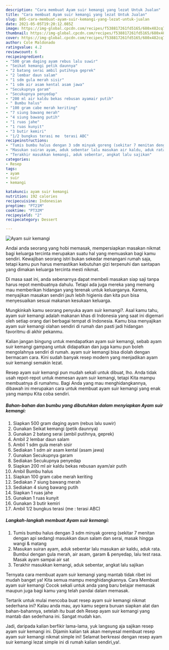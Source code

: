 ```yaml
---
description: "Cara membuat Ayam suir kemangi yang lezat Untuk Jualan"
title: "Cara membuat Ayam suir kemangi yang lezat Untuk Jualan"
slug: 805-cara-membuat-ayam-suir-kemangi-yang-lezat-untuk-jualan
date: 2021-05-05T19:20:12.085Z
image: https://img-global.cpcdn.com/recipes/f538817261fd5165/680x482cq70/ayam-suir-kemangi-foto-resep-utama.jpg
thumbnail: https://img-global.cpcdn.com/recipes/f538817261fd5165/680x482cq70/ayam-suir-kemangi-foto-resep-utama.jpg
cover: https://img-global.cpcdn.com/recipes/f538817261fd5165/680x482cq70/ayam-suir-kemangi-foto-resep-utama.jpg
author: Cole Maldonado
ratingvalue: 4.2
reviewcount: 6
recipeingredient:
- "500 gram daging ayam rebus lalu suwir"
- "Seikat kemangi petik daunnya"
- "2 batang serai ambil putihnya geprek"
- "2 lembar daun salam"
- "1 sdm gula merah sisir"
- "1 sdm air asam kental asam jawa"
- "Secukupnya garam"
- "Secukupnya penyedap"
- "200 ml air kaldu bekas rebusan ayamair putih"
- " Bumbu halus"
- "100 gram cabe merah keriting"
- "7 siung bawang merah"
- "4 siung bawang putih"
- "1 ruas jahe"
- "1 ruas kunyit"
- "3 butir kemiri"
- "1/2 bungkus terasi me  terasi ABC"
recipeinstructions:
- "Tumis bumbu halus dengan 3 sdm minyak goreng (sekitar 7 menitan dengan api sedang) masukkan daun salam dan serai, masak hingga wangi &amp; matang"
- "Masukan suiran ayam, aduk sebentar lalu masukan air kaldu, aduk rata. Bumbui dengan gula merah, air asam, garam &amp; penyedap, lalu test rasa. Masak ayam sampai air sat"
- "Terakhir masukkan kemangi, aduk sebentar, angkat lalu sajikan"
categories:
- Resep
tags:
- ayam
- suir
- kemangi

katakunci: ayam suir kemangi 
nutrition: 192 calories
recipecuisine: Indonesian
preptime: "PT21M"
cooktime: "PT32M"
recipeyield: "2"
recipecategory: Dessert

---
```



![Ayam suir kemangi](https://img-global.cpcdn.com/recipes/f538817261fd5165/680x482cq70/ayam-suir-kemangi-foto-resep-utama.jpg)

Andai anda seorang yang hobi memasak, mempersiapkan masakan nikmat bagi keluarga tercinta merupakan suatu hal yang memuaskan bagi kamu sendiri. Kewajiban seorang istri bukan sekedar menangani rumah saja, tetapi kamu pun harus memastikan kebutuhan gizi terpenuhi dan santapan yang dimakan keluarga tercinta mesti nikmat.

Di masa  saat ini, anda sebenarnya dapat membeli masakan siap saji tanpa harus repot membuatnya dahulu. Tetapi ada juga mereka yang memang mau memberikan hidangan yang terenak untuk keluarganya. Karena, menyajikan masakan sendiri jauh lebih higienis dan kita pun bisa menyesuaikan sesuai makanan kesukaan keluarga. 



Mungkinkah kamu seorang penyuka ayam suir kemangi?. Asal kamu tahu, ayam suir kemangi adalah makanan khas di Indonesia yang saat ini digemari oleh setiap orang dari berbagai tempat di Indonesia. Kamu bisa menyajikan ayam suir kemangi olahan sendiri di rumah dan pasti jadi hidangan favoritmu di akhir pekanmu.

Kalian jangan bingung untuk mendapatkan ayam suir kemangi, sebab ayam suir kemangi gampang untuk didapatkan dan juga kamu pun boleh mengolahnya sendiri di rumah. ayam suir kemangi bisa diolah dengan bermacam cara. Kini sudah banyak resep modern yang menjadikan ayam suir kemangi semakin lezat.

Resep ayam suir kemangi pun mudah sekali untuk dibuat, lho. Anda tidak usah repot-repot untuk memesan ayam suir kemangi, tetapi Kita mampu membuatnya di rumahmu. Bagi Anda yang mau menghidangkannya, dibawah ini merupakan cara untuk membuat ayam suir kemangi yang enak yang mampu Kita coba sendiri.

<!--inarticleads1-->

##### Bahan-bahan dan bumbu yang dibutuhkan dalam menyiapkan Ayam suir kemangi:

1. Siapkan 500 gram daging ayam (rebus lalu suwir)
1. Gunakan Seikat kemangi (petik daunnya)
1. Gunakan 2 batang serai (ambil putihnya, geprek)
1. Ambil 2 lembar daun salam
1. Ambil 1 sdm gula merah sisir
1. Sediakan 1 sdm air asam kental (asam jawa)
1. Gunakan Secukupnya garam
1. Sediakan Secukupnya penyedap
1. Siapkan 200 ml air kaldu bekas rebusan ayam/air putih
1. Ambil  Bumbu halus
1. Siapkan 100 gram cabe merah keriting
1. Sediakan 7 siung bawang merah
1. Sediakan 4 siung bawang putih
1. Siapkan 1 ruas jahe
1. Gunakan 1 ruas kunyit
1. Gunakan 3 butir kemiri
1. Ambil 1/2 bungkus terasi (me : terasi ABC)




<!--inarticleads2-->

##### Langkah-langkah membuat Ayam suir kemangi:

1. Tumis bumbu halus dengan 3 sdm minyak goreng (sekitar 7 menitan dengan api sedang) masukkan daun salam dan serai, masak hingga wangi &amp; matang
1. Masukan suiran ayam, aduk sebentar lalu masukan air kaldu, aduk rata. Bumbui dengan gula merah, air asam, garam &amp; penyedap, lalu test rasa. Masak ayam sampai air sat
1. Terakhir masukkan kemangi, aduk sebentar, angkat lalu sajikan




Ternyata cara membuat ayam suir kemangi yang mantab tidak ribet ini mudah banget ya! Kita semua mampu menghidangkannya. Cara Membuat ayam suir kemangi Cocok sekali untuk anda yang baru belajar memasak maupun juga bagi kamu yang telah pandai dalam memasak.

Tertarik untuk mulai mencoba buat resep ayam suir kemangi nikmat sederhana ini? Kalau anda mau, ayo kamu segera buruan siapkan alat dan bahan-bahannya, setelah itu buat deh Resep ayam suir kemangi yang mantab dan sederhana ini. Sangat mudah kan. 

Jadi, daripada kalian berfikir lama-lama, yuk langsung aja sajikan resep ayam suir kemangi ini. Dijamin kalian tak akan menyesal membuat resep ayam suir kemangi nikmat simple ini! Selamat berkreasi dengan resep ayam suir kemangi lezat simple ini di rumah kalian sendiri,ya!.

